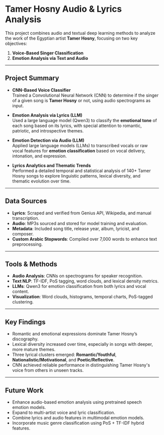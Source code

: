 # Tamer Hosny Audio & Lyrics Analysis

This project combines audio and textual deep learning methods to analyze the work of the Egyptian artist **Tamer Hosny**, focusing on two key objectives:

1. **Voice-Based Singer Classification**  
2. **Emotion Analysis via Text and Audio**

---

## Project Summary

- **CNN-Based Voice Classifier**  
  Trained a Convolutional Neural Network (CNN) to determine if the singer of a given song is **Tamer Hosny** or not, using audio spectrograms as input.

- **Emotion Analysis via Lyrics (LLM)**  
  Used a large language model (Qwen3) to classify the **emotional tone** of each song based on its lyrics, with special attention to romantic, patriotic, and introspective themes.

- **Emotion Detection via Audio (LLM)**  
  Applied large language models (LLMs) to transcribed vocals or raw vocal features for **emotion classification** based on vocal delivery, intonation, and expression.

- **Lyrics Analytics and Thematic Trends**  
  Performed a detailed temporal and statistical analysis of 140+ Tamer Hosny songs to explore linguistic patterns, lexical diversity, and thematic evolution over time.

---

## Data Sources

- **Lyrics**: Scraped and verified from Genius API, Wikipedia, and manual transcription.  
- **Audio**: MP3s sourced and stored for model training and evaluation.  
- **Metadata**: Included song title, release year, album, lyricist, and composer.  
- **Custom Arabic Stopwords**: Compiled over 7,000 words to enhance text preprocessing.  

---

##  Tools & Methods

- **Audio Analysis**: CNNs on spectrograms for speaker recognition.  
- **Text NLP**: TF-IDF, PoS tagging, word clouds, and lexical density metrics.  
- **LLMs**: Qwen3 for emotion classification from both lyrics and vocal content.  
- **Visualization**: Word clouds, histograms, temporal charts, PoS-tagged clustering.  

---

## Key Findings

- Romantic and emotional expressions dominate Tamer Hosny’s discography.  
- Lexical diversity increased over time, especially in songs with deeper, more mature themes.  
- Three lyrical clusters emerged: **Romantic/Youthful**, **Nationalistic/Motivational**, and **Poetic/Reflective**.  
- CNN achieved reliable performance in distinguishing Tamer Hosny's voice from others in unseen tracks.  

---

## Future Work

- Enhance audio-based emotion analysis using pretrained speech emotion models.  
- Expand to multi-artist voice and lyric classification.  
- Combine lyrics and audio features in multimodal emotion models.  
- Incorporate music genre classification using PoS + TF-IDF hybrid features.
